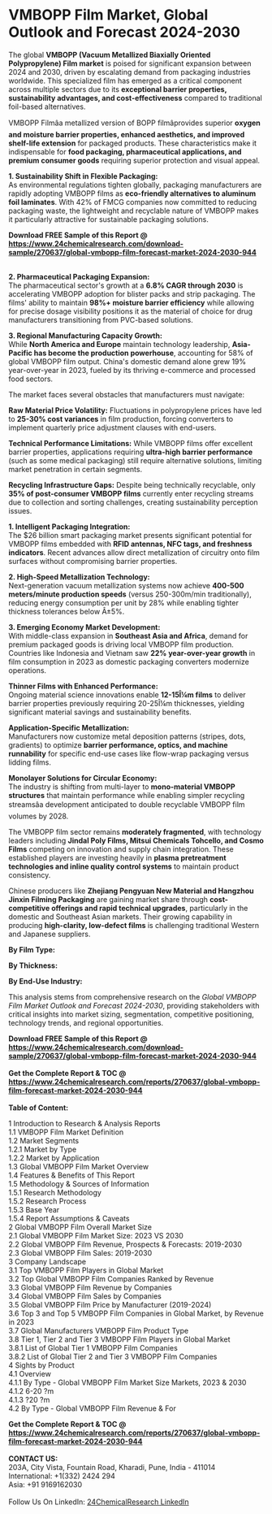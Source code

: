 <h1>VMBOPP Film Market, Global Outlook and Forecast 2024-2030</h1><p>The global <strong>VMBOPP (Vacuum Metallized Biaxially Oriented Polypropylene) Film market</strong> is poised for significant expansion between 2024 and 2030, driven by escalating demand from packaging industries worldwide. This specialized film has emerged as a critical component across multiple sectors due to its <strong>exceptional barrier properties, sustainability advantages, and cost-effectiveness</strong> compared to traditional foil-based alternatives.</p><p>VMBOPP Filmâa metallized version of BOPP filmâprovides superior <strong>oxygen and moisture barrier properties, enhanced aesthetics, and improved shelf-life extension</strong> for packaged products. These characteristics make it indispensable for <strong>food packaging, pharmaceutical applications, and premium consumer goods</strong> requiring superior protection and visual appeal.</p><p><strong>1. Sustainability Shift in Flexible Packaging:</strong><br>
As environmental regulations tighten globally, packaging manufacturers are rapidly adopting VMBOPP films as <strong>eco-friendly alternatives to aluminum foil laminates</strong>. With 42% of FMCG companies now committed to reducing packaging waste, the lightweight and recyclable nature of VMBOPP makes it particularly attractive for sustainable packaging solutions.</p><div><b>Download FREE Sample of this Report @ 
            <a href="https://www.24chemicalresearch.com/download-sample/270637/global-vmbopp-film-forecast-market-2024-2030-944">
            https://www.24chemicalresearch.com/download-sample/270637/global-vmbopp-film-forecast-market-2024-2030-944</a></b></div><br><p><strong>2. Pharmaceutical Packaging Expansion:</strong><br>
The pharmaceutical sector's growth at a <strong>6.8% CAGR through 2030</strong> is accelerating VMBOPP adoption for blister packs and strip packaging. The films' ability to maintain <strong>98%+ moisture barrier efficiency</strong> while allowing for precise dosage visibility positions it as the material of choice for drug manufacturers transitioning from PVC-based solutions.</p><p><strong>3. Regional Manufacturing Capacity Growth:</strong><br>
While <strong>North America and Europe</strong> maintain technology leadership, <strong>Asia-Pacific has become the production powerhouse</strong>, accounting for 58% of global VMBOPP film output. China's domestic demand alone grew 19% year-over-year in 2023, fueled by its thriving e-commerce and processed food sectors.</p><p>The market faces several obstacles that manufacturers must navigate:</p><p><strong>Raw Material Price Volatility:</strong> Fluctuations in polypropylene prices have led to <strong>25-30% cost variances</strong> in film production, forcing converters to implement quarterly price adjustment clauses with end-users.</p><p><strong>Technical Performance Limitations:</strong> While VMBOPP films offer excellent barrier properties, applications requiring <strong>ultra-high barrier performance</strong> (such as some medical packaging) still require alternative solutions, limiting market penetration in certain segments.</p><p><strong>Recycling Infrastructure Gaps:</strong> Despite being technically recyclable, only <strong>35% of post-consumer VMBOPP films</strong> currently enter recycling streams due to collection and sorting challenges, creating sustainability perception issues.</p><p><strong>1. Intelligent Packaging Integration:</strong><br>
The $26 billion smart packaging market presents significant potential for VMBOPP films embedded with <strong>RFID antennas, NFC tags, and freshness indicators</strong>. Recent advances allow direct metallization of circuitry onto film surfaces without compromising barrier properties.</p><p><strong>2. High-Speed Metallization Technology:</strong><br>
Next-generation vacuum metallization systems now achieve <strong>400-500 meters/minute production speeds</strong> (versus 250-300m/min traditionally), reducing energy consumption per unit by 28% while enabling tighter thickness tolerances below Â±5%.</p><p><strong>3. Emerging Economy Market Development:</strong><br>
With middle-class expansion in <strong>Southeast Asia and Africa</strong>, demand for premium packaged goods is driving local VMBOPP film production. Countries like Indonesia and Vietnam saw <strong>22% year-over-year growth</strong> in film consumption in 2023 as domestic packaging converters modernize operations.</p><p><strong>Thinner Films with Enhanced Performance:</strong><br>
    Ongoing material science innovations enable <strong>12-15Î¼m films</strong> to deliver barrier properties previously requiring 20-25Î¼m thicknesses, yielding significant material savings and sustainability benefits.</p><p><strong>Application-Specific Metallization:</strong><br>
    Manufacturers now customize metal deposition patterns (stripes, dots, gradients) to optimize <strong>barrier performance, optics, and machine runnability</strong> for specific end-use cases like flow-wrap packaging versus lidding films.</p><p><strong>Monolayer Solutions for Circular Economy:</strong><br>
    The industry is shifting from multi-layer to <strong>mono-material VMBOPP structures</strong> that maintain performance while enabling simpler recycling streamsâa development anticipated to double recyclable VMBOPP film volumes by 2028.</p><p>The VMBOPP film sector remains <strong>moderately fragmented</strong>, with technology leaders including <strong>Jindal Poly Films, Mitsui Chemicals Tohcello, and Cosmo Films</strong> competing on innovation and supply chain integration. These established players are investing heavily in <strong>plasma pretreatment technologies and inline quality control systems</strong> to maintain product consistency.</p><p>Chinese producers like <strong>Zhejiang Pengyuan New Material and Hangzhou Jinxin Filming Packaging</strong> are gaining market share through <strong>cost-competitive offerings and rapid technical upgrades</strong>, particularly in the domestic and Southeast Asian markets. Their growing capability in producing <strong>high-clarity, low-defect films</strong> is challenging traditional Western and Japanese suppliers.</p><p><strong>By Film Type:</strong></p><p><strong>By Thickness:</strong></p><p><strong>By End-Use Industry:</strong></p><p>This analysis stems from comprehensive research on the <em>Global VMBOPP Film Market Outlook and Forecast 2024-2030</em>, providing stakeholders with critical insights into market sizing, segmentation, competitive positioning, technology trends, and regional opportunities.</p><div><b>Download FREE Sample of this Report @ 
            <a href="https://www.24chemicalresearch.com/download-sample/270637/global-vmbopp-film-forecast-market-2024-2030-944">
            https://www.24chemicalresearch.com/download-sample/270637/global-vmbopp-film-forecast-market-2024-2030-944</a></b></div><br><div><b>Get the Complete Report & TOC @ 
            <a href="https://www.24chemicalresearch.com/reports/270637/global-vmbopp-film-forecast-market-2024-2030-944">
            https://www.24chemicalresearch.com/reports/270637/global-vmbopp-film-forecast-market-2024-2030-944</a></b></div><br>
            <b>Table of Content:</b><p>1 Introduction to Research & Analysis Reports<br />
    1.1 VMBOPP Film Market Definition<br />
    1.2 Market Segments<br />
        1.2.1 Market by Type<br />
        1.2.2 Market by Application<br />
    1.3 Global VMBOPP Film Market Overview<br />
    1.4 Features & Benefits of This Report<br />
    1.5 Methodology & Sources of Information<br />
        1.5.1 Research Methodology<br />
        1.5.2 Research Process<br />
        1.5.3 Base Year<br />
        1.5.4 Report Assumptions & Caveats<br />
2 Global VMBOPP Film Overall Market Size<br />
    2.1 Global VMBOPP Film Market Size: 2023 VS 2030<br />
    2.2 Global VMBOPP Film Revenue, Prospects & Forecasts: 2019-2030<br />
    2.3 Global VMBOPP Film Sales: 2019-2030<br />
3 Company Landscape<br />
    3.1 Top VMBOPP Film Players in Global Market<br />
    3.2 Top Global VMBOPP Film Companies Ranked by Revenue<br />
    3.3 Global VMBOPP Film Revenue by Companies<br />
    3.4 Global VMBOPP Film Sales by Companies<br />
    3.5 Global VMBOPP Film Price by Manufacturer (2019-2024)<br />
    3.6 Top 3 and Top 5 VMBOPP Film Companies in Global Market, by Revenue in 2023<br />
    3.7 Global Manufacturers VMBOPP Film Product Type<br />
    3.8 Tier 1, Tier 2 and Tier 3 VMBOPP Film Players in Global Market<br />
        3.8.1 List of Global Tier 1 VMBOPP Film Companies<br />
        3.8.2 List of Global Tier 2 and Tier 3 VMBOPP Film Companies<br />
4 Sights by Product<br />
    4.1 Overview<br />
        4.1.1 By Type - Global VMBOPP Film Market Size Markets, 2023 & 2030<br />
        4.1.2 6-20 ?m<br />
        4.1.3 ?20 ?m<br />
    4.2 By Type - Global VMBOPP Film Revenue & For</p><div><b>Get the Complete Report & TOC @ 
            <a href="https://www.24chemicalresearch.com/reports/270637/global-vmbopp-film-forecast-market-2024-2030-944">
            https://www.24chemicalresearch.com/reports/270637/global-vmbopp-film-forecast-market-2024-2030-944</a></b></div><br><b>CONTACT US:</b><br>
            203A, City Vista, Fountain Road, Kharadi, Pune, India - 411014<br>
            International: +1(332) 2424 294<br>
            Asia: +91 9169162030 <br><br>
            Follow Us On LinkedIn: <a href="https://www.linkedin.com/company/24chemicalresearch/">24ChemicalResearch LinkedIn</a>